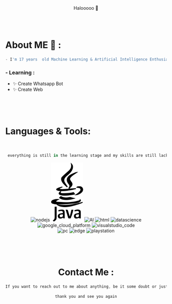 
<div align="center">
Halooooo 👋
</div>

</br>
</br>
</br>


# About ME 💬 :

```js 
- I'm 17 years  old Machine Learning & Artificial Intelligence Enthusiast from Indonesia.
```





### - Learning :
- ✨ Create Whatsapp Bot
- ✨ Create Web

</br>
</br>
</br>



# Languages & Tools:
</br>

<p align="center">

```js
 everything is still in the learning stage and my skills are still lacking
 ```
 <div align="center">
<img src="https://cdn.icon-icons.com/icons2/2530/PNG/512/nodejs_button_icon_151951.png" alt="nodejs" width="120" hight="50">
<img src="https://github.com/Xx-Ashutosh-xX/Xx-Ashutosh-xX/blob/master/assets/icons/java.png" alt="java"  width="100" hight="50">
<img src="https://github.com/Xx-Ashutosh-xX/Xx-Ashutosh-xX/blob/master/assets/icons/ai.png" alt="AI" width="90" hight="50">
<img src="https://cdn.icon-icons.com/icons2/2530/PNG/512/html_button_icon_151929.png" alt="html" width="100" hight="50">
<img src="https://github.com/Xx-Ashutosh-xX/Xx-Ashutosh-xX/blob/master/assets/icons/datascience.png" alt="datascience" width="180" hight="50">
</br>
<img src="https://github.com/Xx-Ashutosh-xX/Xx-Ashutosh-xX/blob/master/assets/icons/google_cloud_platform.png" alt="google_cloud_platform" width="270" hight="50">
<img src="https://github.com/Xx-Ashutosh-xX/Xx-Ashutosh-xX/blob/master/assets/icons/visualstudio_code.png" alt="visualstudio_code" width="240" hight="50">
</br>
<img src="https://github.com/Xx-Ashutosh-xX/Xx-Ashutosh-xX/blob/master/assets/icons/pc.png" alt="pc" width="100" hight="50">
<img src="https://github.com/Xx-Ashutosh-xX/Xx-Ashutosh-xX/blob/master/assets/icons/edge.png" alt="edge" width="100" hight="50">
<img src="https://github.com/Xx-Ashutosh-xX/Xx-Ashutosh-xX/blob/master/assets/icons/playstation@3x.png" alt="playstation" width="150" hight="50">
</p>
</br>
</br>
</br>



# Contact Me :

```js
If you want to reach out to me about anything, be it some doubt or just to hangout and talk or want to game together just ping me 😉.
```

```js
 thank you and see you again 
 ```
